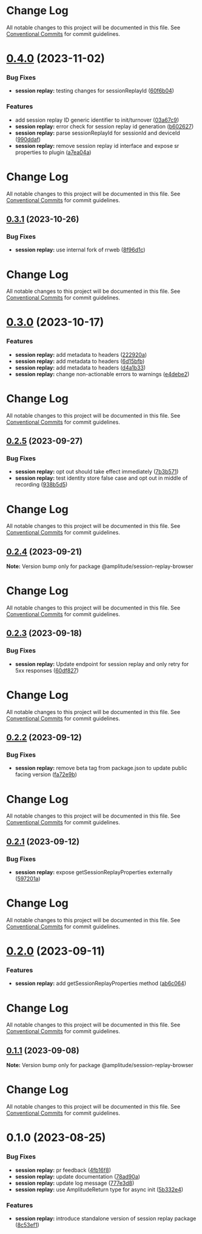# Change Log

All notable changes to this project will be documented in this file. See
[Conventional Commits](https://conventionalcommits.org) for commit guidelines.

# [0.4.0](https://github.com/amplitude/Amplitude-TypeScript/compare/@amplitude/session-replay-browser@0.3.1...@amplitude/session-replay-browser@0.4.0) (2023-11-02)

### Bug Fixes

- **session replay:** testing changes for sessionReplayId
  ([60f6b04](https://github.com/amplitude/Amplitude-TypeScript/commit/60f6b04bbe5069f97279c67098ef6a8df259b678))

### Features

- add session replay ID generic identifier to init/turnover
  ([03a67c9](https://github.com/amplitude/Amplitude-TypeScript/commit/03a67c97e6c5589662be0a1a7e4cd7a725774d85))
- **session replay:** error check for session replay id generation
  ([b602627](https://github.com/amplitude/Amplitude-TypeScript/commit/b60262785f7adc02eb89e3f7e6df2e31641fe54f))
- **session replay:** parse sessionReplayId for sessionId and deviceId
  ([990ddaf](https://github.com/amplitude/Amplitude-TypeScript/commit/990ddaf102465e52d84e496d280c8aada5f94944))
- **session replay:** remove session replay id interface and expose sr properties to plugin
  ([a7ea04a](https://github.com/amplitude/Amplitude-TypeScript/commit/a7ea04a9c03a0b69a1cab4462d8e1cae2656c79f))

# Change Log

All notable changes to this project will be documented in this file. See
[Conventional Commits](https://conventionalcommits.org) for commit guidelines.

## [0.3.1](https://github.com/amplitude/Amplitude-TypeScript/compare/@amplitude/session-replay-browser@0.3.0...@amplitude/session-replay-browser@0.3.1) (2023-10-26)

### Bug Fixes

- **session replay:** use internal fork of rrweb
  ([8f96d1c](https://github.com/amplitude/Amplitude-TypeScript/commit/8f96d1ceb7d31dabd2fc8c34aba3d01cfa886f79))

# Change Log

All notable changes to this project will be documented in this file. See
[Conventional Commits](https://conventionalcommits.org) for commit guidelines.

# [0.3.0](https://github.com/amplitude/Amplitude-TypeScript/compare/@amplitude/session-replay-browser@0.2.5...@amplitude/session-replay-browser@0.3.0) (2023-10-17)

### Features

- **session replay:** add metadata to headers
  ([222920a](https://github.com/amplitude/Amplitude-TypeScript/commit/222920a52c34cce5f4b111f9f2768836b248dcdb))
- **session replay:** add metadata to headers
  ([6d15bfb](https://github.com/amplitude/Amplitude-TypeScript/commit/6d15bfb5daccd52d1dc4f7ae1ead8d5f4b2bf6a2))
- **session replay:** add metadata to headers
  ([d4a1b33](https://github.com/amplitude/Amplitude-TypeScript/commit/d4a1b33930bb8d20dd28a10ff9075854348b5272))
- **session replay:** change non-actionable errors to warnings
  ([e4debe2](https://github.com/amplitude/Amplitude-TypeScript/commit/e4debe25165311199f69b95a765fb6de3852f219))

# Change Log

All notable changes to this project will be documented in this file. See
[Conventional Commits](https://conventionalcommits.org) for commit guidelines.

## [0.2.5](https://github.com/amplitude/Amplitude-TypeScript/compare/@amplitude/session-replay-browser@0.2.4...@amplitude/session-replay-browser@0.2.5) (2023-09-27)

### Bug Fixes

- **session replay:** opt out should take effect immediately
  ([7b3b571](https://github.com/amplitude/Amplitude-TypeScript/commit/7b3b571e38a9bf968581cabbff50c6c1fff7251f))
- **session replay:** test identity store false case and opt out in middle of recording
  ([938b5d5](https://github.com/amplitude/Amplitude-TypeScript/commit/938b5d524780385bff04d5a51588407712d6db66))

# Change Log

All notable changes to this project will be documented in this file. See
[Conventional Commits](https://conventionalcommits.org) for commit guidelines.

## [0.2.4](https://github.com/amplitude/Amplitude-TypeScript/compare/@amplitude/session-replay-browser@0.2.3...@amplitude/session-replay-browser@0.2.4) (2023-09-21)

**Note:** Version bump only for package @amplitude/session-replay-browser

# Change Log

All notable changes to this project will be documented in this file. See
[Conventional Commits](https://conventionalcommits.org) for commit guidelines.

## [0.2.3](https://github.com/amplitude/Amplitude-TypeScript/compare/@amplitude/session-replay-browser@0.2.2...@amplitude/session-replay-browser@0.2.3) (2023-09-18)

### Bug Fixes

- **session replay:** Update endpoint for session replay and only retry for 5xx responses
  ([60df827](https://github.com/amplitude/Amplitude-TypeScript/commit/60df827d56f773d919eba09e1d70132ff3ed6670))

# Change Log

All notable changes to this project will be documented in this file. See
[Conventional Commits](https://conventionalcommits.org) for commit guidelines.

## [0.2.2](https://github.com/amplitude/Amplitude-TypeScript/compare/@amplitude/session-replay-browser@0.2.1...@amplitude/session-replay-browser@0.2.2) (2023-09-12)

### Bug Fixes

- **session replay:** remove beta tag from package.json to update public facing version
  ([fa72e9b](https://github.com/amplitude/Amplitude-TypeScript/commit/fa72e9bacc6132ef37122f0a63419150f2f690e2))

# Change Log

All notable changes to this project will be documented in this file. See
[Conventional Commits](https://conventionalcommits.org) for commit guidelines.

## [0.2.1](https://github.com/amplitude/Amplitude-TypeScript/compare/@amplitude/session-replay-browser@0.2.0...@amplitude/session-replay-browser@0.2.1) (2023-09-12)

### Bug Fixes

- **session replay:** expose getSessionReplayProperties externally
  ([597201a](https://github.com/amplitude/Amplitude-TypeScript/commit/597201a04b5c7c51b3f047caaf39986af6fb6534))

# Change Log

All notable changes to this project will be documented in this file. See
[Conventional Commits](https://conventionalcommits.org) for commit guidelines.

# [0.2.0](https://github.com/amplitude/Amplitude-TypeScript/compare/@amplitude/session-replay-browser@0.1.1...@amplitude/session-replay-browser@0.2.0) (2023-09-11)

### Features

- **session replay:** add getSessionReplayProperties method
  ([ab6c064](https://github.com/amplitude/Amplitude-TypeScript/commit/ab6c0643e6a2b869cc10a719c2edec25b2de2e25))

# Change Log

All notable changes to this project will be documented in this file. See
[Conventional Commits](https://conventionalcommits.org) for commit guidelines.

## [0.1.1](https://github.com/amplitude/Amplitude-TypeScript/compare/@amplitude/session-replay-browser@0.1.0...@amplitude/session-replay-browser@0.1.1) (2023-09-08)

**Note:** Version bump only for package @amplitude/session-replay-browser

# Change Log

All notable changes to this project will be documented in this file. See
[Conventional Commits](https://conventionalcommits.org) for commit guidelines.

# 0.1.0 (2023-08-25)

### Bug Fixes

- **session replay:** pr feedback
  ([4fb16f8](https://github.com/amplitude/Amplitude-TypeScript/commit/4fb16f8b15082af6db1d01ebc05c0c1f7b2800d2))
- **session replay:** update documentation
  ([78ad90a](https://github.com/amplitude/Amplitude-TypeScript/commit/78ad90a58053d4971bf54231bcf96b42ff90b6b1))
- **session replay:** update log message
  ([777e3d8](https://github.com/amplitude/Amplitude-TypeScript/commit/777e3d85f3bd6c15dce9a6ba536a4fa211000372))
- **session replay:** use AmplitudeReturn type for async init
  ([5b332e4](https://github.com/amplitude/Amplitude-TypeScript/commit/5b332e44eeec0c016390501ebf87c42b679baa52))

### Features

- **session replay:** introduce standalone version of session replay package
  ([8c53ef1](https://github.com/amplitude/Amplitude-TypeScript/commit/8c53ef1f792e597bbe497dfe6c668e53702586bf))
